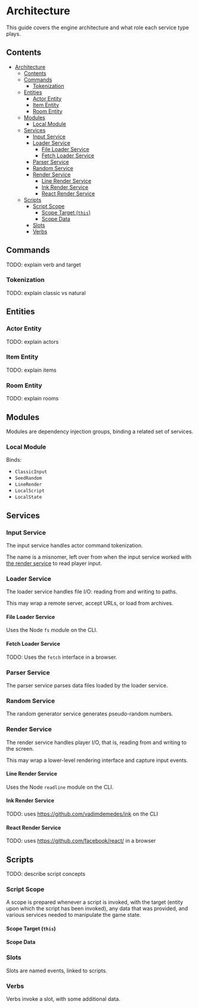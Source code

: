 # Architecture

This guide covers the engine architecture and what role each service type plays.

## Contents

- [Architecture](#architecture)
  - [Contents](#contents)
  - [Commands](#commands)
    - [Tokenization](#tokenization)
  - [Entities](#entities)
    - [Actor Entity](#actor-entity)
    - [Item Entity](#item-entity)
    - [Room Entity](#room-entity)
  - [Modules](#modules)
    - [Local Module](#local-module)
  - [Services](#services)
    - [Input Service](#input-service)
    - [Loader Service](#loader-service)
      - [File Loader Service](#file-loader-service)
      - [Fetch Loader Service](#fetch-loader-service)
    - [Parser Service](#parser-service)
    - [Random Service](#random-service)
    - [Render Service](#render-service)
      - [Line Render Service](#line-render-service)
      - [Ink Render Service](#ink-render-service)
      - [React Render Service](#react-render-service)
  - [Scripts](#scripts)
    - [Script Scope](#script-scope)
      - [Scope Target (`this`)](#scope-target-this)
      - [Scope Data](#scope-data)
    - [Slots](#slots)
    - [Verbs](#verbs)

## Commands

TODO: explain verb and target

### Tokenization

TODO: explain classic vs natural

## Entities

### Actor Entity

TODO: explain actors

### Item Entity

TODO: explain items

### Room Entity

TODO: explain rooms

## Modules

Modules are dependency injection groups, binding a related set of services.

### Local Module

Binds:

- `ClassicInput`
- `SeedRandom`
- `LineRender`
- `LocalScript`
- `LocalState`

## Services

### Input Service

The input service handles actor command tokenization.

The name is a misnomer, left over from when the input service worked with [the render service](#render-service) to
read player input.

### Loader Service

The loader service handles file I/O: reading from and writing to paths.

This may wrap a remote server, accept URLs, or load from archives.

#### File Loader Service

Uses the Node `fs` module on the CLI.

#### Fetch Loader Service

TODO: Uses the `fetch` interface in a browser.

### Parser Service

The parser service parses data files loaded by the loader service.

### Random Service

The random generator service generates pseudo-random numbers.

### Render Service

The render service handles player I/O, that is, reading from and writing to the screen.

This may wrap a lower-level rendering interface and capture input events.

#### Line Render Service

Uses the Node `readline` module on the CLI.

#### Ink Render Service

TODO: uses https://github.com/vadimdemedes/ink on the CLI

#### React Render Service

TODO: uses https://github.com/facebook/react/ in a browser

## Scripts

TODO: describe script concepts

### Script Scope

A scope is prepared whenever a script is invoked, with the target (entity upon which the script has
been invoked), any data that was provided, and various services needed to manipulate the game state.

#### Scope Target (`this`)

#### Scope Data

### Slots

Slots are named events, linked to scripts.

### Verbs

Verbs invoke a slot, with some additional data.
